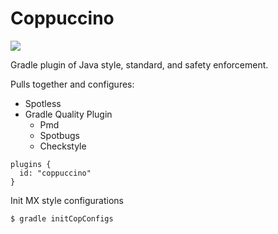 # Coppuccino

![](https://s.yimg.com/aah/yhst-133668139843133/coppuccino-police-patch-17.jpg)

Gradle plugin of Java style, standard, and safety enforcement.

Pulls together and configures:
* Spotless
* Gradle Quality Plugin
  * Pmd
  * Spotbugs
  * Checkstyle

```
plugins {
  id: "coppuccino"
}
```

Init MX style configurations

```
$ gradle initCopConfigs
```
